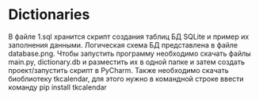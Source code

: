 # Dictionaries
В файле 1.sql хранится скрипт создания таблиц БД SQLite и пример их заполнения данными. Логическая схема БД представлена в файле database.png. 
Чтобы запустить программу необходимо скачать файлы main.py, dictionary.db и разместить их в одной папке и затем создать проект/запустить скрипт в PyCharm. Также необходимо скачать биоблиотеку tkcalendar, для этого нужно в командной строке ввести команду pip install tkcalendar
